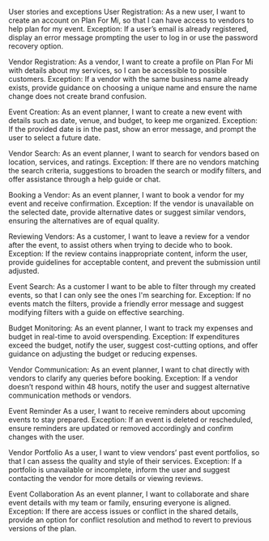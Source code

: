 User stories and exceptions
User Registration:
As a new user, I want to create an account on Plan For Mi, so that I can have access to vendors to help plan for my event.
Exception: If a user’s email is already registered, display an error message prompting the user to log in or use the password recovery option.

Vendor Registration:
	As a vendor, I want to create a profile on Plan For Mi with details about my services, 
so I can be accessible to possible customers.
Exception: If a vendor with the same business name already exists, provide guidance on choosing a unique name and ensure the name change does not create brand confusion.

Event Creation:
As an event planner, I want to create a new event with details such as date, venue, and budget, to keep me organized.
Exception: If the provided date is in the past, show an error message, and prompt the user to select a future date.

Vendor Search:
As an event planner, I want to search for vendors based on location, services, and ratings.
Exception: If there are no vendors matching the search criteria, suggestions to  broaden the search or modify filters, and offer assistance through a help guide or chat.

Booking a Vendor:
As an event planner, I want to book a vendor for my event and receive confirmation.
Exception: If the vendor is unavailable on the selected date, provide alternative dates or suggest similar vendors, ensuring the alternatives are of equal quality.

Reviewing Vendors:
As a customer, I want to leave a review for a vendor after the event, to assist others when trying to decide who to book.
Exception: If the review contains inappropriate content, inform the user, provide guidelines for acceptable content, and prevent the submission until adjusted.

Event Search:
As a customer I want to be able to filter through my created events, so that I can only see the ones I'm searching for.
Exception: If no events match the filters, provide a friendly error message and suggest modifying filters with a guide on effective searching. 


Budget Monitoring:
As an event planner, I want to track my expenses and budget in real-time to avoid overspending. 
Exception: If expenditures exceed the budget, notify the user, suggest cost-cutting options, and offer guidance on adjusting the budget or reducing expenses.

Vendor Communication:
As an event planner, I want to chat directly with vendors to clarify any queries before booking.
Exception: If a vendor doesn’t respond within 48 hours, notify the user and suggest alternative communication methods or vendors.

Event Reminder
As a user, I want to receive reminders about upcoming events to stay prepared.
Exception: If an event is deleted or rescheduled, ensure reminders are updated or removed accordingly and confirm changes with the user. 

Vendor Portfolio
As a user, I want to view vendors’ past event portfolios, so that I can assess the quality and style of their services.
Exception: If a portfolio is unavailable or incomplete, inform the user and suggest contacting the vendor for more details or viewing reviews.

Event Collaboration 
As an event planner, I want to collaborate and share event details with my team or family, ensuring everyone is aligned. 
Exception: If there are access issues or conflict in the shared details, provide an option for conflict resolution and method to revert to previous versions of the plan.
